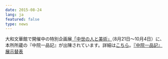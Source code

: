 ```yaml
---
date: 2015-08-24
lang: ja
featured: false
type: news
---
```

大和文華館で開催中の特別企画展<a href="http://www.kintetsu-g-hd.co.jp/culture/yamato/exhibition/tyuuseinohitotobizyutu.html" target="_blank">「中世の人と美術」</a>（8月21日～10月4日）に、本所所蔵の『中院一品記』が出陳されています。詳細は<a href="http://www.u-tokyo.ac.jp/ja/news/notices/notices_z0206_00001.html" target="_blank">こちら</a>。<a href="/news/2015/nakanoin-tenjigae.pdf" target="_blank">『中院一品記』展示替表</a>
